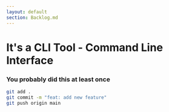 ```yaml
---
layout: default
section: Backlog.md
---
```


# It's a CLI Tool - Command Line Interface

<h3 v-click="1" class="mt-8"> You probably did this at least once</h3>
<div v-click="1" class="mt-2">

```bash
git add .
git commit -m "feat: add new feature"
git push origin main
```
</div>
